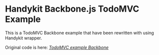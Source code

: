 # Handykit Backbone.js TodoMVC Example

This is a TodoMVC Backbone example that have been rewritten with using Handykit wrapper. 

Original code is here: _[TodoMVC example Backbone](https://github.com/tastejs/todomvc/tree/gh-pages/architecture-examples/backbone)_
